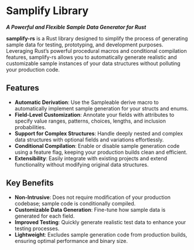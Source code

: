 # Samplify Library
***A Powerful and Flexible Sample Data Generator for Rust***

**samplify-rs** is a Rust library designed to simplify the process of generating sample data for testing, prototyping, and development purposes. Leveraging Rust’s powerful procedural macros and conditional compilation features, samplify-rs allows you to automatically generate realistic and customizable sample instances of your data structures without polluting your production code.

## Features

- **Automatic Derivation**: Use the Sampleable derive macro to automatically implement sample generation for your structs and enums.
- **Field-Level Customization**: Annotate your fields with attributes to specify value ranges, patterns, choices, lengths, and inclusion probabilities.
- **Support for Complex Structures**: Handle deeply nested and complex data structures with optional fields and variations effortlessly.
- **Conditional Compilation**: Enable or disable sample generation code using a feature flag, keeping your production builds clean and efficient.
- **Extensibility**: Easily integrate with existing projects and extend functionality without modifying original data structures.


## Key Benefits
- **Non-Intrusive**: Does not require modification of your production codebase; sample code is conditionally compiled.
- **Customizable Data Generation**: Fine-tune how sample data is generated for each field.
- **Improved Testing**: Quickly generate realistic test data to enhance your testing processes.
- **Lightweight**: Excludes sample generation code from production builds, ensuring optimal performance and binary size.

